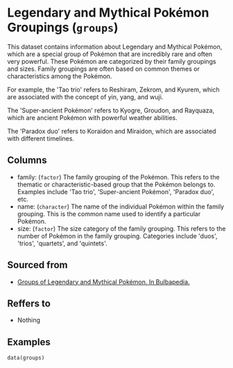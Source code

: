 # Legendary and Mythical Pokémon Groupings (`groups`)

This dataset contains information about Legendary and Mythical Pokémon,
which are a special group of Pokémon that are incredibly rare and often very powerful.
These Pokémon are categorized by their family groupings and sizes.
Family groupings are often based on common themes or characteristics among the Pokémon.

For example, the 'Tao trio' refers to Reshiram, Zekrom, and Kyurem,
which are associated with the concept of yin, yang, and wuji.

The 'Super-ancient Pokémon' refers to Kyogre, Groudon, and Rayquaza,
which are ancient Pokémon with powerful weather abilities.

The 'Paradox duo' refers to Koraidon and Miraidon, which are associated with different timelines.


## Columns
  - family: (`factor`) The family grouping of the Pokémon. This refers to the thematic or characteristic-based group that the Pokémon belongs to. Examples include 'Tao trio', 'Super-ancient Pokémon', 'Paradox duo', etc.
  - name: (`character`) The name of the individual Pokémon within the family grouping. This is the common name used to identify a particular Pokémon.
  - size: (`factor`) The size category of the family grouping. This refers to the number of Pokémon in the family grouping. Categories include 'duos', 'trios', 'quartets', and 'quintets'.

## Sourced from
  - [Groups of Legendary and Mythical Pokémon. In Bulbapedia.](https://bulbapedia.bulbagarden.net/wiki/Groups_of_Legendary_and_Mythical_Pok%C3%A9mon)

## Reffers to
  - Nothing

## Examples
```
data(groups)
```
